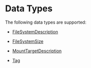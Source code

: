 # Data Types<a name="API_Types"></a>

The following data types are supported:

+  [FileSystemDescription](API_FileSystemDescription.md) 

+  [FileSystemSize](API_FileSystemSize.md) 

+  [MountTargetDescription](API_MountTargetDescription.md) 

+  [Tag](API_Tag.md) 